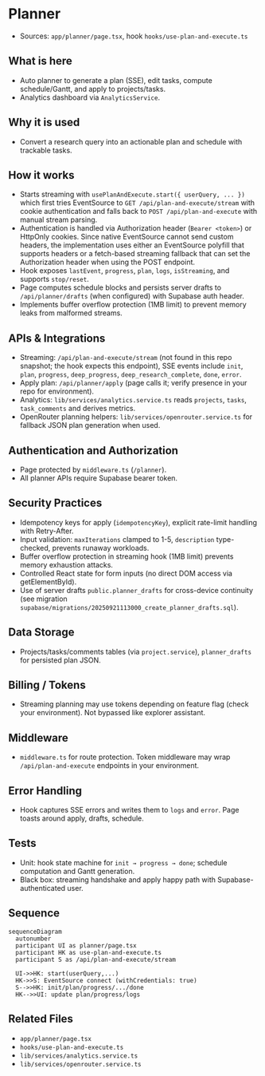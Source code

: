 # Planner

- Sources: `app/planner/page.tsx`, hook `hooks/use-plan-and-execute.ts`

## What is here
- Auto planner to generate a plan (SSE), edit tasks, compute schedule/Gantt, and apply to projects/tasks.
- Analytics dashboard via `AnalyticsService`.

## Why it is used
- Convert a research query into an actionable plan and schedule with trackable tasks.

## How it works
- Starts streaming with `usePlanAndExecute.start({ userQuery, ... })` which first tries EventSource to `GET /api/plan-and-execute/stream` with cookie authentication and falls back to `POST /api/plan-and-execute` with manual stream parsing.
- Authentication is handled via Authorization header (`Bearer <token>`) or HttpOnly cookies. Since native EventSource cannot send custom headers, the implementation uses either an EventSource polyfill that supports headers or a fetch-based streaming fallback that can set the Authorization header when using the POST endpoint.
- Hook exposes `lastEvent`, `progress`, `plan`, `logs`, `isStreaming`, and supports `stop/reset`.
- Page computes schedule blocks and persists server drafts to `/api/planner/drafts` (when configured) with Supabase auth header.
- Implements buffer overflow protection (1MB limit) to prevent memory leaks from malformed streams.

## APIs & Integrations
- Streaming: `/api/plan-and-execute/stream` (not found in this repo snapshot; the hook expects this endpoint), SSE events include `init`, `plan`, `progress`, `deep_progress`, `deep_research_complete`, `done`, `error`.
- Apply plan: `/api/planner/apply` (page calls it; verify presence in your repo for environment).
- Analytics: `lib/services/analytics.service.ts` reads `projects`, `tasks`, `task_comments` and derives metrics.
- OpenRouter planning helpers: `lib/services/openrouter.service.ts` for fallback JSON plan generation when used.

## Authentication and Authorization
- Page protected by `middleware.ts` (`/planner`).
- All planner APIs require Supabase bearer token.

## Security Practices
- Idempotency keys for apply (`idempotencyKey`), explicit rate-limit handling with Retry-After.
- Input validation: `maxIterations` clamped to 1-5, `description` type-checked, prevents runaway workloads.
- Buffer overflow protection in streaming hook (1MB limit) prevents memory exhaustion attacks.
- Controlled React state for form inputs (no direct DOM access via getElementById).
- Use of server drafts `public.planner_drafts` for cross-device continuity (see migration `supabase/migrations/20250921113000_create_planner_drafts.sql`).

## Data Storage
- Projects/tasks/comments tables (via `project.service`), `planner_drafts` for persisted plan JSON.

## Billing / Tokens
- Streaming planning may use tokens depending on feature flag (check your environment). Not bypassed like explorer assistant.

## Middleware
- `middleware.ts` for route protection. Token middleware may wrap `/api/plan-and-execute` endpoints in your environment.

## Error Handling
- Hook captures SSE errors and writes them to `logs` and `error`. Page toasts around apply, drafts, schedule.

## Tests
- Unit: hook state machine for `init → progress → done`; schedule computation and Gantt generation.
- Black box: streaming handshake and apply happy path with Supabase-authenticated user.

## Sequence
```mermaid
sequenceDiagram
  autonumber
  participant UI as planner/page.tsx
  participant HK as use-plan-and-execute.ts
  participant S as /api/plan-and-execute/stream

  UI->>HK: start(userQuery,...)
  HK->>S: EventSource connect (withCredentials: true)
  S-->>HK: init/plan/progress/.../done
  HK-->>UI: update plan/progress/logs
```

## Related Files
- `app/planner/page.tsx`
- `hooks/use-plan-and-execute.ts`
- `lib/services/analytics.service.ts`
- `lib/services/openrouter.service.ts`
